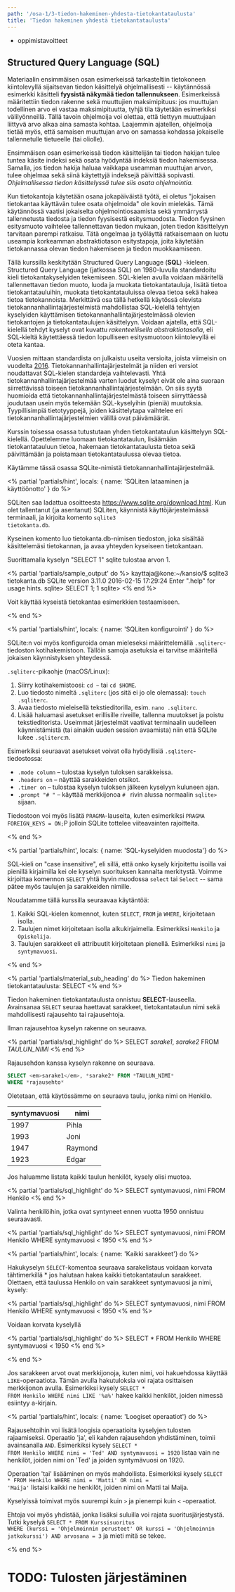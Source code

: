 ```yaml
---
path: '/osa-1/3-tiedon-hakeminen-yhdesta-tietokantataulusta'
title: 'Tiedon hakeminen yhdestä tietokantataulusta'
---
```



<text-box variant='learningObjectives' name='Oppimistavoitteet'>

- oppimistavoitteet

</text-box>



##  Structured Query Language (SQL)


Materiaalin ensimmäisen osan esimerkeissä tarkasteltiin tietokoneen kiintolevyllä sijaitsevan tiedon käsittelyä ohjelmallisesti -- käytännössä esimerkki käsitteli **fyysistä näkymää tiedon tallennukseen**. Esimerkeissä määritettiin tiedon rakenne sekä muuttujien maksimipituus: jos muuttujan todellinen arvo ei vastaa maksimipituutta, tyhjä tila täytetään esimerkiksi välilyönneillä. Tällä tavoin ohjelmoija voi olettaa, että tiettyyn muuttujaan liittyvä arvo alkaa aina samasta kohtaa. Laajemmin ajatellen, ohjelmoija tietää myös, että samaisen muuttujan arvo on samassa kohdassa jokaiselle tallennetulle tietueelle (tai oliolle).



Ensimmäisen osan esimerkeissä tiedon käsittelijän tai tiedon hakijan tulee tuntea käsite indeksi sekä osata hyödyntää indeksiä tiedon hakemisessa. Samalla, jos tiedon hakija haluaa vaikkapa useamman muuttujan arvon, tulee ohjelmaa sekä siinä käytettyjä indeksejä päivittää sopivasti. *Ohjelmallisessa tiedon käsittelyssä tulee siis osata ohjelmointia.*



Kun tietokantoja käytetään osana jokapäiväistä työtä, ei oletus "jokaisen tietokantaa käyttävän tulee osata ohjelmoida" ole kovin mielekäs. Tämä käytännössä vaatisi jokaiselta ohjelmointiosaamista sekä ymmärrystä tallennetusta tiedosta ja tiedon fyysisestä esitysmuodosta. Tiedon fyysinen esitysmuoto vaihtelee tallennettavan tiedon mukaan, joten tiedon käsittelyyn tarvitaan parempi ratkaisu. Tätä ongelmaa ja työläyttä ratkaisemaan on luotu useampia korkeamman abstraktiotason esitystapoja, joita käytetään tietokannassa olevan tiedon hakemiseen ja tiedon muokkaamiseen.



Tällä kurssilla keskitytään Structured Query Language (**SQL**) -kieleen. Structured Query Language (jatkossa SQL) on 1980-luvulla standardoitu kieli tietokantakyselyiden tekemiseen. SQL-kielen avulla voidaan määritellä tallennettavan tiedon muoto, luoda ja muokata tietokantatauluja, lisätä tietoa tietokantatauluihin, muokata tietokantatauluissa olevaa tietoa sekä hakea tietoa tietokannoista. Merkittävä osa tällä hetkellä käytössä olevista tietokannanhallintajärjestelmistä mahdollistaa SQL-kielellä tehtyjen kyselyiden käyttämisen tietokannanhallintajärjestelmässä olevien tietokantojen ja tietokantataulujen käsittelyyn. Voidaan ajatella, että SQL-kielellä tehdyt kyselyt ovat kuvattu *rakenteellisella abstraktiotasolla*, eli SQL-kieltä käytettäessä tiedon lopulliseen esitysmuotoon kiintolevyllä ei oteta kantaa.



Vuosien mittaan standardista on julkaistu useita versioita, joista viimeisin on vuodelta <a href="https://en.wikipedia.org/wiki/SQL:2016" target="_blank" norel>2016</a>. Tietokannanhallintajärjestelmät ja niiden eri versiot noudattavat SQL-kielen standardeja vaihtelevasti. Yhtä tietokannanhallintajärjestelmää varten luodut kyselyt eivät ole aina suoraan siirrettävissä toiseen tietokannanhallintajärjestelmään. On siis syytä huomioida että tietokannanhallintajärjestelmästä toiseen siirryttäessä joudutaan usein myös tekemään SQL-kyselyihin (pieniä) muutoksia. Tyypillisimpiä tietotyyppejä, joiden käsittelytapa vaihtelee eri tietokannanhallintajärjestelmien välillä ovat päivämäärät.



Kurssin toisessa osassa tutustutaan yhden tietokantataulun käsittelyyn SQL-kielellä. Opettelemme luomaan tietokantataulun, lisäämään tietokantatauluun tietoa, hakemaan tietokantataulusta tietoa sekä päivittämään ja poistamaan tietokantataulussa olevaa tietoa.



Käytämme tässä osassa SQLite-nimistä tietokannanhallintajärjestelmää.



<% partial 'partials/hint', locals: { name: 'SQLiten lataaminen ja käyttöönotto' } do %>


SQLiten saa ladattua osoitteesta <a href="https://www.sqlite.org/download.html" target="_blank" norel>https://www.sqlite.org/download.html</a>. Kun olet tallentanut (ja asentanut) SQLiten, käynnistä käyttöjärjestelmässä terminaali, ja kirjoita komento <code>sqlite3 tietokanta.db</code>.



Kyseinen komento luo tietokanta.db-nimisen tiedoston, joka sisältää käsittelemäsi tietokannan, ja avaa yhteyden kyseiseen tietokantaan.



Suorittamalla kyselyn "SELECT 1" sqlite tulostaa arvon 1.


<% partial 'partials/sample_output' do %>
kayttaja@kone:~/kansio/$ sqlite3 tietokanta.db
SQLite version 3.11.0 2016-02-15 17:29:24
Enter ".help" for usage hints.
sqlite> SELECT 1;
1
sqlite>
<% end %>


Voit käyttää kyseistä tietokantaa esimerkkien testaamiseen.


<% end %>



<% partial 'partials/hint', locals: { name: 'SQLiten konfigurointi' } do %>


SQLite:n voi myös konfiguroida oman mieleseksi määrittelemällä <code>.sqliterc</code>-tiedoston kotihakemistoon. Tällöin samoja asetuksia ei tarvitse määritellä jokaisen käynnistyksen yhteydessä.



<code>.sqliterc</code>-pikaohje (macOS/Linux):


<ol>
<li>Siirry kotihakemistoosi: <code>cd ~</code> tai <code>cd $HOME</code>.</li>
<li>Luo tiedosto nimeltä <code>.sqliterc</code> (jos sitä ei jo ole olemassa): <code>touch .sqliterc</code>.</li>
<li>Avaa tiedosto mieleisellä tekstieditorilla, esim. <code>nano .sqliterc</code>.</li>
<li>Lisää haluamasi asetukset erillisille riveille, tallenna muutokset ja poistu tekstieditorista. Useimmat järjestelmät vaativat terminaalin uudelleen käynnistämistä (tai ainakin uuden session avaamista) niin että SQLite lukee <code>.sqliterc</code>:n.</li>
</ol>


Esimerkiksi seuraavat asetukset voivat olla hyödyllisiä <code>.sqliterc</code>-tiedostossa:


<ul>
<li><code>.mode column</code> – tulostaa kyselyn tuloksen sarakkeissa.</li>
<li><code>.headers on</code> – näyttää sarakkeiden otsikot.</li>
<li><code>.timer on</code> – tulostaa kyselyn tuloksen jälkeen kyselyyn kuluneen ajan.</li>
<li><code>.prompt "# "</code> – käyttää merkkijonoa <code># </code> rivin alussa normaalin <code>sqlite> </code> sijaan.</li>
</ul>


Tiedostoon voi myös lisätä <code>PRAGMA</code>-lauseita, kuten esimerkiksi <code>PRAGMA FOREIGN_KEYS = ON;</code>P jolloin SQLite tottelee viiteavainten rajoitteita.


<% end %>



<% partial 'partials/hint', locals: { name: 'SQL-kyselyiden muodosta'} do %>


SQL-kieli on "case insensitive", eli sillä, että onko kysely kirjoitettu isoilla vai pienillä kirjaimilla kei ole kyselyn suorituksen kannalta merkitystä. Voimme kirjoittaa komennon <code>SELECT</code> yhtä hyvin muodossa <code>select</code> tai <code>Select</code> -- sama pätee myös taulujen ja sarakkeiden nimille.



Noudatamme tällä kurssilla seuraavaa käytäntöä:


<ol>
<li>Kaikki SQL-kielen komennot, kuten <code>SELECT</code>, <code>FROM</code> ja <code>WHERE</code>, kirjoitetaan isolla.</li>
<li>Taulujen nimet kirjoitetaan isolla alkukirjaimella. Esimerkiksi <code>Henkilo</code> ja <code>Opiskelija</code>.</li>
<li>Taulujen sarakkeet eli attribuutit kirjoitetaan pienellä. Esimerkiksi <code>nimi</code> ja <code>syntymavuosi</code>.</li>
</ol>

<% end %>




<% partial 'partials/material_sub_heading' do %>
Tiedon hakeminen tietokantataulusta: SELECT
<% end %>


Tiedon hakeminen tietokantataulusta onnistuu **SELECT**-lauseella. Avainsanaa <code>SELECT</code> seuraa haettavat sarakkeet, tietokantataulun nimi sekä mahdollisesti rajausehto tai rajausehtoja.



Ilman rajausehtoa kyselyn rakenne on seuraava.


<% partial 'partials/sql_highlight' do %>
SELECT *sarake1*, *sarake2* FROM *TAULUN_NIMI*
<% end %>


Rajausehdon kanssa kyselyn rakenne on seuraava.

```sql
SELECT <em>sarake1</em>, *sarake2* FROM *TAULUN_NIMI*
WHERE *rajausehto*
```



Oletetaan, että käytössämme on seuraava taulu, jonka nimi on Henkilo.


<table class="table">
<thead>
<tr>
<th>syntymavuosi</th>
<th>nimi</th>
</tr>
</thead>
<tbody>
<tr>
<td>1997</td>
<td>Pihla</td>
</tr>
<tr>
<td>1993</td>
<td>Joni</td>
</tr>
<tr>
<td>1947</td>
<td>Raymond</td>
</tr>
<tr>
<td>1923</td>
<td>Edgar</td>
</tr>
</tbody>
</table>



Jos haluamme listata kaikki taulun henkilöt, kysely olisi muotoa.



<% partial 'partials/sql_highlight' do %>
SELECT syntymavuosi, nimi FROM Henkilo
<% end %>


Valinta henkilöihin, jotka ovat syntyneet ennen vuotta 1950 onnistuu seuraavasti.


<% partial 'partials/sql_highlight' do %>
SELECT syntymavuosi, nimi FROM Henkilo WHERE syntymavuosi &lt; 1950
<% end %>


<% partial 'partials/hint', locals: { name: 'Kaikki sarakkeet'} do %>


Hakukyselyn <code>SELECT</code>-komentoa seuraava sarakelistaus voidaan korvata tähtimerkillä * jos halutaan hakea kaikki tietokantataulun sarakkeet. Olettaen, että taulussa Henkilo on vain sarakkeet syntymavuosi ja nimi, kysely:


<% partial 'partials/sql_highlight' do %>
SELECT syntymavuosi, nimi FROM Henkilo WHERE syntymavuosi &lt; 1950
<% end %>


Voidaan korvata kyselyllä


<% partial 'partials/sql_highlight' do %>
SELECT * FROM Henkilo WHERE syntymavuosi &lt; 1950
<% end %>

<% end %>




Jos sarakkeen arvot ovat merkkijonoja, kuten nimi, voi hakuehdossa käyttää <code>LIKE</code>-operaatiota. Tämän avulla hakutuloksia voi rajata osittaisen merkkijonon avulla. Esimerkiksi kysely <code>SELECT * FROM Henkilo WHERE nimi LIKE '%a%'</code> hakee kaikki henkilöt, joiden nimessä esiintyy a-kirjain.




<% partial 'partials/hint', locals: { name: 'Loogiset operaatiot'} do %>


Rajausehtoihin voi lisätä loogisia operaatioita kyselyjen tulosten rajaamiseksi. Operaatio 'ja', eli kahden rajausehdon yhdistäminen, toimii avainsanalla <code>AND</code>. Esimerkiksi kysely <code>SELECT * FROM Henkilo WHERE nimi = 'Ted' AND syntymavuosi = 1920</code> listaa vain ne henkilöt, joiden nimi on 'Ted' ja joiden syntymävuosi on 1920.



Operaation 'tai' lisääminen on myös mahdollista. Esimerkiksi kysely <code>SELECT * FROM Henkilo WHERE nimi = 'Matti' OR nimi = 'Maija'</code> listaisi kaikki ne henkilöt, joiden nimi on Matti tai Maija.




Kyselyissä toimivat myös suurempi kuin <code>&gt;</code> ja pienempi kuin <code>&lt;</code> -operaatiot.




Ehtoja voi myös yhdistää, jonka lisäksi suluilla voi rajata suoritusjärjestystä. Tutki kyselyä  <code>SELECT * FROM Kurssisuoritus WHERE (kurssi = 'Ohjelmoinnin perusteet' OR kurssi = 'Ohjelmoinnin jatkokurssi') AND arvosana = 3</code> ja mieti mitä se tekee.



<% end %>

# TODO: Tulosten järjestäminen


